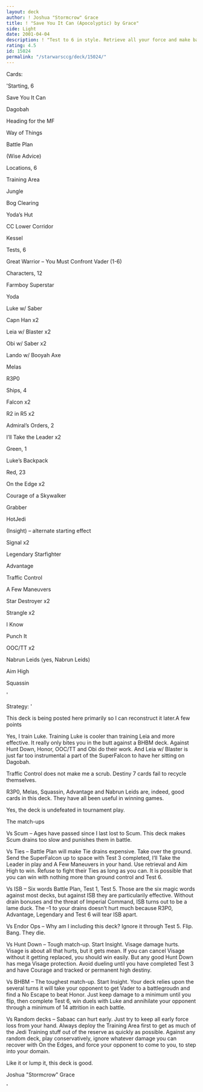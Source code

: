 ```yaml
---
layout: deck
author: ! Joshua "Stormcrow" Grace
title: ! "Save You It Can (Apocolyptic) by Grace"
side: Light
date: 2001-04-04
description: ! "Test to 6 in style. Retrieve all your force and make bad guys die with big 7’s for destiny."
rating: 4.5
id: 15024
permalink: "/starwarsccg/deck/15024/"
---
```

Cards: 

'Starting, 6

Save You It Can

Dagobah

Heading for the MF

Way of Things

Battle Plan

(Wise Advice)


Locations, 6

Training Area

Jungle

Bog Clearing

Yoda&#8217;s Hut

CC Lower Corridor

Kessel


Tests, 6

Great Warrior &#8211; You Must Confront Vader (1-6)


Characters, 12

Farmboy Superstar

Yoda

Luke w/ Saber

Capn Han x2

Leia w/ Blaster x2

Obi w/ Saber x2

Lando w/ Booyah Axe

Melas

R3P0


Ships, 4

Falcon x2

R2 in R5 x2


Admiral&#8217;s Orders, 2

I&#8217;ll Take the Leader x2


Green, 1

Luke&#8217;s Backpack


Red, 23

On the Edge x2

Courage of a Skywalker

Grabber

HotJedi

(Insight) &#8211; alternate starting effect

Signal x2

Legendary Starfighter

Advantage

Traffic Control

A Few Maneuvers

Star Destroyer x2

Strangle x2

I Know

Punch It

OOC/TT x2

Nabrun Leids (yes, Nabrun Leids)

Aim High

Squassin

'

Strategy: '

This deck is being posted here primarily so I can reconstruct it later.A few points


Yes, I train Luke. Training Luke is cooler than training Leia and more effective. It really only bites you in the butt against a BHBM deck. Against Hunt Down, Honor, OOC/TT and Obi do their work. And Leia w/ Blaster is just far too instrumental a part of the SuperFalcon to have her sitting on Dagobah.


Traffic Control does not make me a scrub. Destiny 7 cards fail to recycle themselves.


R3P0, Melas, Squassin, Advantage and Nabrun Leids are, indeed, good cards in this deck. They have all been useful in winning games.


Yes, the deck is undefeated in tournament play.


The match-ups


Vs Scum &#8211; Ages have passed since I last lost to Scum. This deck makes Scum drains too slow and punishes them in battle.


Vs Ties &#8211; Battle Plan will make Tie drains expensive. Take over the ground. Send the SuperFalcon up to space with Test 3 completed, I&#8217;ll Take the Leader in play and A Few Maneuvers in your hand. Use retrieval and Aim High to win. Refuse to fight their Ties as long as you can. It is possible that you can win with nothing more than ground control and Test 6.


Vs ISB &#8211; Six words Battle Plan, Test 1, Test 5. Those are the six magic words against most decks, but against ISB they are particularily effective. Without drain bonuses and the threat of Imperial Command, ISB turns out to be a lame duck. The &#8211;1 to your drains doesn&#8217;t hurt much because R3P0, Advantage, Legendary and Test 6 will tear ISB apart.


Vs Endor Ops &#8211; Why am I including this deck? Ignore it through Test 5. Flip. Bang. They die.


Vs Hunt Down &#8211; Tough match-up. Start Insight. Visage damage hurts. Visage is about all that hurts, but it gets mean. If you can cancel Visage without it getting replaced, you should win easily. But any good Hunt Down has mega Visage protection. Avoid dueling until you have completed Test 3 and have Courage and tracked or permanent high destiny.


Vs BHBM &#8211; The toughest match-up. Start Insight. Your deck relies upon the several turns it will take your opponent to get Vader to a battlegroudn and find a No Escape to beat Honor. Just keep damage to a minimum until you flip, then complete Test 6, win duels with Luke and annihilate your opponent through a minimum of 14 attrition in each battle.


Vs Random decks &#8211; Sabaac can hurt early. Just try to keep all early force loss from your hand. Always deploy the Training Area first to get as much of the Jedi Training stuff out of the reserve as quickly as possible. Against any random deck, play conservatively, ignore whatever damage you can recover with On the Edges, and force your opponent to come to you, to step into your domain.


Like it or lump it, this deck is good.


Joshua "Stormcrow" Grace



'
